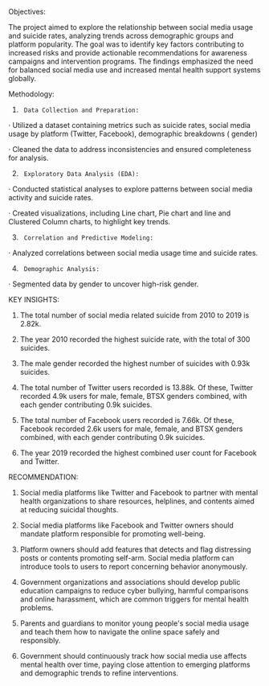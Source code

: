 Objectives:

The project aimed to explore the relationship between social media usage and suicide rates, analyzing trends across demographic groups and platform popularity. The goal was to identify key factors contributing to increased risks and provide actionable recommendations for awareness campaigns and intervention programs. The findings emphasized the need for balanced social media use and increased mental health support systems globally.

Methodology:

1.      Data Collection and Preparation:

·         Utilized a dataset containing metrics such as suicide rates, social media usage by platform (Twitter, Facebook), demographic breakdowns ( gender)

·         Cleaned the data to address inconsistencies and ensured completeness for analysis.

 

2.      Exploratory Data Analysis (EDA):

·         Conducted statistical analyses to explore patterns between social media activity and suicide rates.

·         Created visualizations, including Line chart, Pie chart and line and Clustered Column charts, to highlight key trends.

 

3.      Correlation and Predictive Modeling:

·         Analyzed correlations between social media usage time and suicide rates.

 

4.      Demographic Analysis:

·         Segmented data by gender to uncover high-risk gender.

 

KEY INSIGHTS:

1. The total number of social media related suicide from 2010 to 2019 is 2.82k.

 

2. The year 2010 recorded the highest suicide rate, with the total of 300 suicides.

 

3. The male gender recorded the highest number of suicides with 0.93k suicides.

 

4. The total number of Twitter users recorded is 13.88k. Of these, Twitter recorded 4.9k users for male, female, BTSX genders combined, with each gender contributing 0.9k suicides.

 

5. The total number of Facebook users recorded is 7.66k. Of these, Facebook recorded 2.6k users for male, female, and BTSX genders combined, with each gender contributing 0.9k suicides.

 

6. The year 2019 recorded the highest combined user count for Facebook and Twitter.

 

RECOMMENDATION:

1. Social media platforms like Twitter and Facebook to partner with mental health organizations to share resources, helplines, and contents aimed at reducing suicidal thoughts.

 

2. Social media platforms like Facebook and Twitter owners should mandate platform responsible for promoting well-being.

 

3. Platform owners should add features that detects and flag distressing posts or contents promoting self-arm. Social media platform can introduce tools to users to report concerning behavior anonymously.

 

4. Government organizations and associations should develop public education campaigns to reduce cyber bullying, harmful comparisons and online harassment, which are common triggers for mental health problems.

 

5. Parents and guardians to monitor young people's social media usage and teach them how to navigate the online space safely and responsibly.

 

6. Government should continuously track how social media use affects mental health over time, paying close attention to emerging platforms and demographic trends to refine interventions.

 
